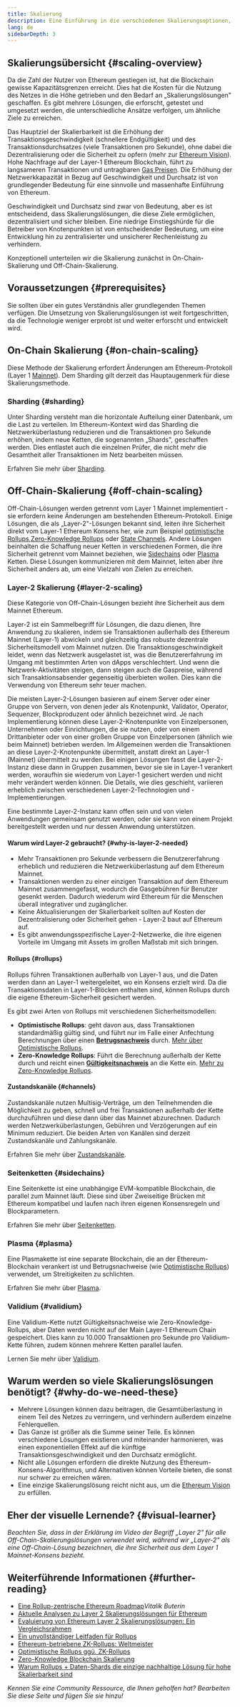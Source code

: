 ```yaml
---
title: Skalierung
description: Eine Einführung in die verschiedenen Skalierungsoptionen, die derzeit von der Ethereum Community entwickelt werden.
lang: de
sidebarDepth: 3
---
```


## Skalierungsübersicht {#scaling-overview}

Da die Zahl der Nutzer von Ethereum gestiegen ist, hat die Blockchain gewisse Kapazitätsgrenzen erreicht. Dies hat die Kosten für die Nutzung des Netzes in die Höhe getrieben und den Bedarf an „Skalierungslösungen" geschaffen. Es gibt mehrere Lösungen, die erforscht, getestet und umgesetzt werden, die unterschiedliche Ansätze verfolgen, um ähnliche Ziele zu erreichen.

Das Hauptziel der Skalierbarkeit ist die Erhöhung der Transaktionsgeschwindigkeit (schnellere Endgültigkeit) und des Transaktionsdurchsatzes (viele Transaktionen pro Sekunde), ohne dabei die Dezentralisierung oder die Sicherheit zu opfern (mehr zur [Ethereum Vision](/upgrades/vision/)). Hohe Nachfrage auf der Layer-1 Ethereum Blockchain, führt zu langsameren Transaktionen und untragbaren [Gas Preisen](/developers/docs/gas/). Die Erhöhung der Netzwerkkapazität in Bezug auf Geschwindigkeit und Durchsatz ist von grundlegender Bedeutung für eine sinnvolle und massenhafte Einführung von Ethereum.

Geschwindigkeit und Durchsatz sind zwar von Bedeutung, aber es ist entscheidend, dass Skalierungslösungen, die diese Ziele ermöglichen, dezentralisiert und sicher bleiben. Eine niedrige Einstiegshürde für die Betreiber von Knotenpunkten ist von entscheidender Bedeutung, um eine Entwicklung hin zu zentralisierter und unsicherer Rechenleistung zu verhindern.

Konzeptionell unterteilen wir die Skalierung zunächst in On-Chain-Skalierung und Off-Chain-Skalierung.

## Voraussetzungen {#prerequisites}

Sie sollten über ein gutes Verständnis aller grundlegenden Themen verfügen. Die Umsetzung von Skalierungslösungen ist weit fortgeschritten, da die Technologie weniger erprobt ist und weiter erforscht und entwickelt wird.

## On-Chain Skalierung {#on-chain-scaling}

Diese Methode der Skalierung erfordert Änderungen am Ethereum-Protokoll (Layer 1 [Mainnet](/glossary/#mainnet)). Dem Sharding gilt derzeit das Hauptaugenmerk für diese Skalierungsmethode.

### Sharding {#sharding}

Unter Sharding versteht man die horizontale Aufteilung einer Datenbank, um die Last zu verteilen. Im Ethereum-Kontext wird das Sharding die Netzwerküberlastung reduzieren und die Transaktionen pro Sekunde erhöhen, indem neue Ketten, die sogenannten „Shards", geschaffen werden. Dies entlastet auch die einzelnen Prüfer, die nicht mehr die Gesamtheit aller Transaktionen im Netz bearbeiten müssen.

Erfahren Sie mehr über [Sharding](/upgrades/sharding/).

## Off-Chain-Skalierung {#off-chain-scaling}

Off-Chain-Lösungen werden getrennt vom Layer 1 Mainnet implementiert - sie erfordern keine Änderungen am bestehenden Ethereum-Protokoll. Einige Lösungen, die als „Layer-2"-Lösungen bekannt sind, leiten ihre Sicherheit direkt vom Layer-1 Ethereum Konsens her, wie zum Beispiel [optimistische Rollups](/developers/docs/scaling/optimistic-rollups/),[Zero-Knowledge Rollups](/developers/docs/scaling/zk-rollups/) oder [State Channels](/developers/docs/scaling/state-channels/). Andere Lösungen beinhalten die Schaffung neuer Ketten in verschiedenen Formen, die ihre Sicherheit getrennt vom Mainnet beziehen, wie [Sidechains](#sidechains) oder [Plasma](#plasma) Ketten. Diese Lösungen kommunizieren mit dem Mainnet, leiten aber ihre Sicherheit anders ab, um eine Vielzahl von Zielen zu erreichen.

### Layer-2 Skalierung {#layer-2-scaling}

Diese Kategorie von Off-Chain-Lösungen bezieht ihre Sicherheit aus dem Mainnet Ethereum.

Layer-2 ist ein Sammelbegriff für Lösungen, die dazu dienen, Ihre Anwendung zu skalieren, indem sie Transaktionen außerhalb des Ethereum Mainnet (Layer-1) abwickeln und gleichzeitig das robuste dezentrale Sicherheitsmodell vom Mainnet nutzen. Die Transaktionsgeschwindigkeit leidet, wenn das Netzwerk ausgelastet ist, was die Benutzererfahrung im Umgang mit bestimmten Arten von dApps verschlechtert. Und wenn die Netzwerk-Aktivitäten steigen, dann steigen auch die Gaspreise, während sich Transaktionsabsender gegenseitig überbieten wollen. Dies kann die Verwendung von Ethereum sehr teuer machen.

Die meisten Layer-2-Lösungen basieren auf einem Server oder einer Gruppe von Servern, von denen jeder als Knotenpunkt, Validator, Operator, Sequenzer, Blockproduzent oder ähnlich bezeichnet wird. Je nach Implementierung können diese Layer-2-Knotenpunkte von Einzelpersonen, Unternehmen oder Einrichtungen, die sie nutzen, oder von einem Drittanbieter oder von einer großen Gruppe von Einzelpersonen (ähnlich wie beim Mainnet) betrieben werden. Im Allgemeinen werden die Transaktionen an diese Layer-2-Knotenpunkte übermittelt, anstatt direkt an Layer-1 (Mainnet) übermittelt zu werden. Bei einigen Lösungen fasst die Layer-2-Instanz diese dann in Gruppen zusammen, bevor sie sie in Layer-1 verankert werden, woraufhin sie wiederum von Layer-1 gesichert werden und nicht mehr verändert werden können. Die Details, wie dies geschieht, variieren erheblich zwischen verschiedenen Layer-2-Technologien und -Implementierungen.

Eine bestimmte Layer-2-Instanz kann offen sein und von vielen Anwendungen gemeinsam genutzt werden, oder sie kann von einem Projekt bereitgestellt werden und nur dessen Anwendung unterstützen.

#### Warum wird Layer-2 gebraucht? {#why-is-layer-2-needed}

- Mehr Transaktionen pro Sekunde verbessern die Benutzererfahrung erheblich und reduzieren die Netzwerküberlastung auf dem Ethereum Mainnet.
- Transaktionen werden zu einer einzigen Transaktion auf dem Ethereum Mainnet zusammengefasst, wodurch die Gasgebühren für Benutzer gesenkt werden. Dadurch wiederum wird Ethereum für die Menschen überall integrativer und zugänglicher.
- Keine Aktualisierungen der Skalierbarkeit sollten auf Kosten der Dezentralisierung oder Sicherheit gehen - Layer-2 baut auf Ethereum auf.
- Es gibt anwendungsspezifische Layer-2-Netzwerke, die ihre eigenen Vorteile im Umgang mit Assets im großen Maßstab mit sich bringen.

#### Rollups {#rollups}

Rollups führen Transaktionen außerhalb von Layer-1 aus, und die Daten werden dann an Layer-1 weitergeleitet, wo ein Konsens erzielt wird. Da die Transaktionsdaten in Layer-1-Blöcken enthalten sind, können Rollups durch die eigene Ethereum-Sicherheit gesichert werden.

Es gibt zwei Arten von Rollups mit verschiedenen Sicherheitsmodellen:

- **Optimistische Rollups**: geht davon aus, dass Transaktionen standardmäßig gültig sind, und führt nur im Falle einer Anfechtung Berechnungen über einen [**Betrugsnachweis**](/glossary/#fraud-proof) durch. [Mehr über Optimistische Rollups](/Developers/Docs/Scaling/Optimistic-Rollups/).
- **Zero-Knowledge Rollups**: Führt die Berechnung außerhalb der Kette durch und reicht einen [**Gültigkeitsnachweis**](/glossary/#validity-proof) an die Kette ein. [Mehr zu Zero-Knowledge Rollups](/Developers/Docs/Scaling/Zk-Rollups/).

#### Zustandskanäle {#channels}

Zustandskanäle nutzen Multisig-Verträge, um den Teilnehmenden die Möglichkeit zu geben, schnell und frei Transaktionen außerhalb der Kette durchzuführen und diese dann über das Mainnet abzurechnen. Dadurch werden Netzwerküberlastungen, Gebühren und Verzögerungen auf ein Minimum reduziert. Die beiden Arten von Kanälen sind derzeit Zustandskanäle und Zahlungskanäle.

Erfahren Sie mehr über [Zustandskanäle](/Developers/Docs/Scaling/State-Channels/).

### Seitenketten {#sidechains}

Eine Seitenkette ist eine unabhängige EVM-kompatible Blockchain, die parallel zum Mainnet läuft. Diese sind über Zweiseitige Brücken mit Ethereum kompatibel und laufen nach ihren eigenen Konsensregeln und Blockparametern.

Erfahren Sie mehr über [Seitenketten](/developers/docs/scaling/sidechains/).

### Plasma {#plasma}

Eine Plasmakette ist eine separate Blockchain, die an der Ethereum-Blockchain verankert ist und Betrugsnachweise (wie [Optimistische Rollups](/developers/docs/scaling/optimistic-rollups/)) verwendet, um Streitigkeiten zu schlichten.

Erfahren Sie mehr über [Plasma](/Developers/Docs/Scaling/Plasma/).

### Validium {#validium}

Eine Validium-Kette nutzt Gültigkeitsnachweise wie Zero-Knowledge-Rollups, aber Daten werden nicht auf der Main Layer-1 Ethereum Chain gespeichert. Dies kann zu 10.000 Transaktionen pro Sekunde pro Validium-Kette führen, zudem können mehrere Ketten parallel laufen.

Lernen Sie mehr über [Validium](/developers/docs/scaling/validium/).

## Warum werden so viele Skalierungslösungen benötigt? {#why-do-we-need-these}

- Mehrere Lösungen können dazu beitragen, die Gesamtüberlastung in einem Teil des Netzes zu verringern, und verhindern außerdem einzelne Fehlerquellen.
- Das Ganze ist größer als die Summe seiner Teile. Es können verschiedene Lösungen existieren und miteinander harmonieren, was einen exponentiellen Effekt auf die künftige Transaktionsgeschwindigkeit und den Durchsatz ermöglicht.
- Nicht alle Lösungen erfordern die direkte Nutzung des Ethereum-Konsens-Algorithmus, und Alternativen können Vorteile bieten, die sonst nur schwer zu erreichen wären.
- Eine einzige Skalierungslösung reicht nicht aus, um die [Ethereum Vision](/upgrades/vision/) zu erfüllen.

## Eher der visuelle Lernende? {#visual-learner}

<YouTube id="BgCgauWVTs0" />

_Beachten Sie, dass in der Erklärung im Video der Begriff „Layer 2" für alle Off-Chain-Skalierungslösungen verwendet wird, während wir „Layer-2" als eine Off-Chain-Lösung bezeichnen, die ihre Sicherheit aus dem Layer 1 Mainnet-Konsens bezieht._

<YouTube id="7pWxCklcNsU" />

## Weiterführende Informationen {#further-reading}

- [Eine Rollup-zentrische Ethereum Roadmap](https://ethereum-magicians.org/t/a-rollup-centric-ethereum-roadmap/4698)_Vitalik Buterin_
- [Aktuelle Analysen zu Layer 2 Skalierungslösungen für Ethereum](https://www.l2beat.com/)
- [Evaluierung von Ethereum Layer 2 Skalierungslösungen: Ein Vergleichsrahmen](https://medium.com/matter-labs/evaluating-ethereum-l2-scaling-solutions-a-comparison-framework-b6b2f410f955)
- [Ein unvollständiger Leitfaden für Rollups](https://vitalik.ca/general/2021/01/05/rollup.html)
- [Ethereum-betriebene ZK-Rollups: Weltmeister](https://hackmd.io/@canti/rkUT0BD8K)
- [Optimistische Rollups ggü. ZK-Rollups](https://limechain.tech/blog/optimistic-rollups-vs-zk-rollups/)
- [Zero-Knowledge Blockchain Skalierung](https://ethworks.io/assets/download/zero-knowledge-blockchain-scaling-ethworks.pdf)
- [Warum Rollups + Daten-Shards die einzige nachhaltige Lösung für hohe Skalierbarkeit sind](https://polynya.medium.com/why-rollups-data-shards-are-the-only-sustainable-solution-for-high-scalability-c9aabd6fbb48)

_Kennen Sie eine Community Ressource, die Ihnen geholfen hat? Bearbeiten Sie diese Seite und fügen Sie sie hinzu!_
